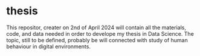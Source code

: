 # thesis
This repositor, creater on 2nd of April 2024 will contain all the materials, code, and data needed in order to develope my thesis in Data Science. 
The topic, still to be defined, probably be will connected with study of human behaviour in digital environments. 
